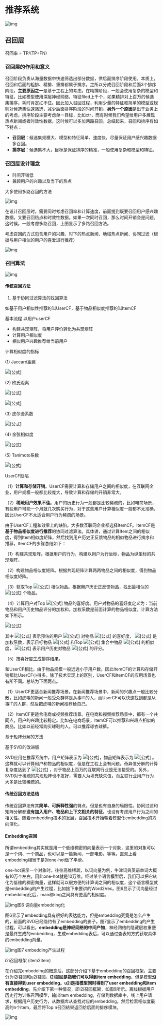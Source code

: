 # 推荐系统

![img](https://pic2.zhimg.com/80/v2-b050168d77a3aaa2a028787641bba639_720w.jpg)

## 召回层

召回率 = TP/(TP+FN)

### 召回层的作用和意义

召回阶段负责从海量数据中快速筛选出部分数据，供后面排序阶段使用。本质上，召回和后面的粗排、精排、重排都属于排序，之所以分成召回阶段和后面3个排序阶段，**主要原因之一**是基于工程上的考虑。在精排阶段，一般会使用复杂的模型和特征，比如模型使用深层神经网络，特征filed上千个，如果精排对上百万的候选集排序，耗时肯定扛不住。因此加入召回过程，利用少量的特征和简单的模型或规则对候选集快速筛选，减少后面排序阶段的时间开销。**另外一个原因**是出于业务上的考虑，排序阶段主要考虑单一目标，比如ctr，而有时候我们希望给用户多展现热点新闻或者时效性数据，这时候可以多加两路召回。总结起来，召回和排序有如下特点：

- **召回层**：候选集规模大、模型和特征简单、速度快，尽量保证用户感兴趣数据多召回。
- **排序层**：候选集不大，目标是保证排序的精准，一般使用复杂和模型和特征。

### 召回层设计理念

+ 时间开销低
+ 兼顾用户的兴趣以及当下的热点

大多使用多路召回的方法

![img](https://pic2.zhimg.com/80/v2-a1fc300b4f0fa1bb739292b7b05be669_720w.jpg)

在设计召回层时，需要同时考虑召回率和计算速度，前面提到既要召回用户感兴趣数据，又要召回热点和时效性数据，如果一次同时召回，那么时间开销会是问题。这时候，一般考虑多路召回，上图显示了多路召回方法。

考虑召回的方式包含用户的兴趣、时下的热点新闻、地域热点新闻、协同过滤（根据与用户相似的用户的喜爱进行推荐）

![img](https://pic4.zhimg.com/80/v2-7ee3cbb82929d34022a633019713fc0b_720w.jpg)

### 召回算法

![img](https://pic4.zhimg.com/80/v2-7ee3cbb82929d34022a633019713fc0b_720w.jpg)

#### 传统召回方法

1. 基于协同过滤算法的找回算法

如基于用户相似性推荐的叫UserCF，基于物品相似度推荐的叫ItemCF

基本流程 以用户userCF

+ 构建共现矩阵，将用户评价转化为共现矩阵
+ 计算用户相似度
+ 相似用户兴趣推荐给当前用户

计算相似度的指标

(1) Jaccard距离

![[公式]](https://www.zhihu.com/equation?tex=sim%5Cleft%28+%5Ctextbf%7Bx%7D%2C%5Ctextbf%7By%7D+%5Cright%29%3D%5Cfrac%7B%5Cleft%7C+%5Ctextbf%7Bx%7D%5Ccap+%5Ctextbf%7By%7D+%5Cright%7C%7D%7B%5Cleft%7C+%5Ctextbf%7Bx%7D%5Ccup%5Ctextbf%7By%7D+%5Cright%7C%7D%5Ctag2)

(2) 欧氏距离

![[公式]](https://www.zhihu.com/equation?tex=d%5Cleft%28+%5Ctextbf%7Bx%7D%2C+%5Ctextbf%7By%7D%5Cright%29%3D%5Csqrt%7B%5Csum%5Cnolimits_%7Bi%7D%5Cleft%28+x_i-y_i+%5Cright%29%5E2%7D%5Ctag3)

![[公式]](https://www.zhihu.com/equation?tex=sim%5Cleft%28+%5Ctextbf%7Bx%7D%2C%5Ctextbf%7By%7D+%5Cright%29%3D%5Cfrac%7B1%7D%7B1%2Bd%5Cleft%28+%5Ctextbf%7Bx%7D%2C%5Ctextbf%7By%7D+%5Cright%29%7D%5Ctag4)

(3) 皮尔逊系数

![[公式]](https://www.zhihu.com/equation?tex=sim%5Cleft%28+%5Ctextbf%7Bx%7D%2C+%5Ctextbf%7By%7D%5Cright%29%3D%5Cfrac%7B%5Csum%5Cnolimits_%7Bi%7D%5Cleft%28+x_i-%5Coverline%7B%5Ctextbf%7Bx%7D%7D+%5Cright%29%5Cleft%28+y_i-%5Coverline%7B%5Ctextbf%7By%7D%7D+%5Cright%29%7D%7B%5Csqrt%7B%5Csum%5Cnolimits_%7Bi%7D%5Cleft%28+x_i-%5Coverline%7B%5Ctextbf%7Bx%7D%7D+%5Cright%29%5E2%7D%5Csqrt%7B%5Csum%5Cnolimits_%7Bi%7D%5Cleft%28+y_i-%5Coverline%7B%5Ctextbf%7By%7D%7D+%5Cright%29%5E2%7D%7D%5Ctag5)

(4) 余弦相似度

![[公式]](https://www.zhihu.com/equation?tex=sim%5Cleft%28+%5Ctextbf%7Bx%7D%2C%5Ctextbf%7By%7D+%5Cright%29%3D%5Cfrac%7B%5Ctextbf%7Bx%7D+%5Ccdot+%5Ctextbf%7By%7D%7D%7B%5Cleft+%5C%7C+%5Ctextbf%7Bx%7D%5Cright+%5C%7C+%5Ctimes+%5Cleft+%5C%7C+%5Ctextbf%7By%7D++%5Cright+%5C%7C%7D%3D%5Cfrac%7B%5Csum%5Cnolimits_%7Bi%7Dx_iy_i%7D%7B%5Csqrt%7B%5Csum%5Cnolimits_%7Bi%7Dx_i%5E2%7D%5Csqrt%7B%5Csum%5Cnolimits_%7Bi%7Dy_i%5E2%7D%7D%5Ctag6)

(5)  Tanimoto系数

![[公式]](https://www.zhihu.com/equation?tex=sim%5Cleft%28+%5Ctextbf%7Bx%7D%2C%5Ctextbf%7By%7D+%5Cright%29%3D%5Cfrac%7B%5Ctextbf%7Bx%7D+%5Ccdot+%5Ctextbf%7By%7D%7D%7B%5Cleft+%5C%7C+%5Ctextbf%7Bx%7D%5Cright+%5C%7C%5E2%2B+%5Cleft+%5C%7C+%5Ctextbf%7By%7D++%5Cright+%5C%7C%5E2-%5Ctextbf%7Bx%7D+%5Ccdot+%5Ctextbf%7By%7D%7D%3D%5Cfrac%7B%5Csum%5Cnolimits_%7Bi%7Dx_iy_i%7D%7B%5Csqrt%7B%5Csum%5Cnolimits_%7Bi%7Dx_i%5E2%7D%2B%5Csqrt%7B%5Csum%5Cnolimits_%7Bi%7Dy_i%5E2%7D-%5Csum%5Cnolimits_%7Bi%7Dx_iy_i%7D%5Ctag7)

UserCF缺陷

（1）**计算和存储开销**。UserCF需要计算和存储用户之间的相似度，在互联网企业，用户规模一般都比较庞大，导致计算和存储的开销非常大。

（2）**稀疏用户效果不佳**。用户的历史行为一般都是比较稀疏的，比如电商场景，有些用户可能一个月就几次购买行为，对于这些用户计算相似度一般都不太准确，因此UserCF不太适合用户行为稀疏的场景。

由于UserCF工程和效果上的缺陷，大多数互联网企业都选择ItemCF。ItemCF是**基于物品相似度进行推荐**的协同过滤算法。具体讲，通过计算Item之间的相似度，得到Item相似度矩阵，然后找到用户历史正反馈物品的相似物品进行排序和推荐，ItemCF的步骤总结如下：

（1）构建共现矩阵。根据用户的行为，构建以用户为行坐标，物品为纵坐标的共现矩阵。

（2）构建物品相似度矩阵。根据共现矩阵计算两两物品之间的相似度，得到物品相似度矩阵。

（3）获取Top ![[公式]](https://www.zhihu.com/equation?tex=n) 相似物品。根据用户历史正反馈物品，找出最相似的 ![[公式]](https://www.zhihu.com/equation?tex=n) 个物品。

（4）计算用户对Top ![[公式]](https://www.zhihu.com/equation?tex=n) 物品的喜好度。用户对物品的喜好度定义为：当前物品和用户历史物品评分的加权和，加权系数是前面计算的物品相似度。计算方法如下所示。

![[公式]](https://www.zhihu.com/equation?tex=r_%7Bu%2Cp%7D%3D%5Csum%5Cnolimits_%7Bi%7Dw_%7Bp%2Ci%7D%5Ccdot+r_%7Bu%2Ci%7D%5Ctag%7B9%7D)

其中 ![[公式]](https://www.zhihu.com/equation?tex=r_%7Bu%2Cp%7D) 表示预估的用户 ![[公式]](https://www.zhihu.com/equation?tex=u) 对物品 ![[公式]](https://www.zhihu.com/equation?tex=p) 的喜好度， ![[公式]](https://www.zhihu.com/equation?tex=w_%7Bp%2Ci%7D) 是加权系数，表示目标物品 ![[公式]](https://www.zhihu.com/equation?tex=p) 和Top ![[公式]](https://www.zhihu.com/equation?tex=n) 集合中物品 ![[公式]](https://www.zhihu.com/equation?tex=i) 的相似度， ![[公式]](https://www.zhihu.com/equation?tex=r_%7Bu%2Ci%7D) 表示用户历史对物品 ![[公式]](https://www.zhihu.com/equation?tex=i) 的评分。

（5）按喜好度生成排序结果。

和UserCF相比，由于物品规模一般远远小于用户数，因此ItemCF的计算和存储开销都比UserCF小得多。除了技术实现上的区别，UserCF和ItemCF的应用场景也有所不同。总结为下面两点。

（1）UserCF更适合新闻推荐场景。在新闻推荐场景中，新闻的兴趣点一般比较分散，比如虎嗅的新闻一般受众群体是从事IT的人，而UserCF可以快速找到都是从事IT的人群，然后把虎嗅的新闻推荐给自己。

（2）ItemCF更适合电商或视频推荐场景。在电商和视频推荐场景中，都有一个共同点，用户的兴趣比较稳定。比如在电商场景，ItemCF可以推荐和兴趣点相似的商品，比如以前经常购买球鞋的人，可以推荐球衣球裤。





基于矩阵分解的方法

基于SVD的改进版

SVD应用在推荐系统中，用户矩阵表示为 ![[公式]](https://www.zhihu.com/equation?tex=%5Ctextbf%7BU%7D_%7Bm%5Ctimes+k%7D)，物品矩阵表示为 ![[公式]](https://www.zhihu.com/equation?tex=%5Ctextbf%7BV%7D_%7Bn%5Ctimes+k%7D) 。这样就可以计算用户和物品的相似度，但是在工程上会有问题，奇异值分解的计算复杂度达到了 ![[公式]](https://www.zhihu.com/equation?tex=O%5Cleft%28+mn%5E2+%5Cright%29) ，对于物品上百万的互联网行业是无法接受的。另外，SVD对于稀疏的共现矩阵也不友好，需要人为填充缺失值，而互联行业用户行为大多是比较稀疏的。



#### 传统召回方法总结

传统召回算法有其**简单、可解释性强**的特点，但是也有自身的局限性。协同过滤和矩阵分解都**没有加入用户、物品和上下文相关的特征**，也没有考虑用户行为之间的相关性。随着embedding技术的发展，召回技术开始朝着模型化embedding的方向演化。





#### Embedding召回

所谓embedding其实就是用一个低维稠密的向量表示一个对象，这里的对象可以是一个词、一个商品，也可以是一篇新闻、一部电影，等等。直观上看embedding相当于是对one-hot做了平滑。



one-hot表示一个对象时，往往高维稀疏，以词向量为例，牛津词典英语单词大概有10万个左右，因此one-hot就是10万维。经过某个语言模型后，我们可以把它转化为低维的稠密向量，这样就可以很方便的计算词之间的相似度，这个语言模型就是embedding的产生过程，比如接下来要讲的Word2Vec。图6显示了词向量经过embedding化后，man和king之间具有更高的相似度。

![img](https://pic3.zhimg.com/80/v2-43566071cbe4aecb14dea3d5cc9392a6_720w.jpg)图6 词向量embedding化

图6显示了embedding具有很好的表达能力，但是embedding究竟是怎么产生的，前面的SVD已经隐约有了embedding的影子。图7显示了embedding的产生过程，可以看出，**embedding是神经网络的中间产物**，神经网络的隐藏层权重便是最终生成的embedding，生成embedding表后，可以通过查表的方式获取具体的embedding向量。

![img](https://pic1.zhimg.com/80/v2-b63a068d913cd3212fe341ae42c034b0_720w.jpg)图7 embedding产生过程



i2i召回框架   (item2item)

在介绍完embedding的概念后，这部分介绍下基于embedding的召回框架，主要分为i2i召回和u2i召回。**i2i召回是指我们可以得到item embedding**，但是模型**没有直接得到user embedding**。**u2i是指模型同时得到了user embedding和item embedding**。先介绍下第一种情况，即i2i召回框架，如图9所示。离线根据用户历史行为训练召回模型，输出item embedding，存储到数据库中，线上用户请求，根据用户历史行为，从数据库从查找对应的embedding，然后检索相似度最高的n个item，最后将Top n召回结果返回给后面的排序模块。

![img](https://pic4.zhimg.com/80/v2-d1383f4cc37930bb3b05d5cf940b9eeb_720w.jpg)



